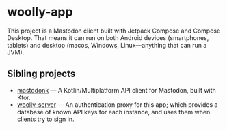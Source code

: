 # woolly-app
This project is a Mastodon client built with Jetpack Compose and Compose Desktop. That means it can run on both Android devices (smartphones, tablets) and desktop (macos, Windows, Linux—anything that can run a JVM).

## Sibling projects
- [mastodonk](https://github.com/outadoc/mastodonk) — A Kotlin/Multiplatform API client for Mastodon, built with Ktor.
- [woolly-server](https://github.com/outadoc/woolly-server) — An authentication proxy for this app; which provides a database of known API keys for each instance, and uses them when clients try to sign in.
